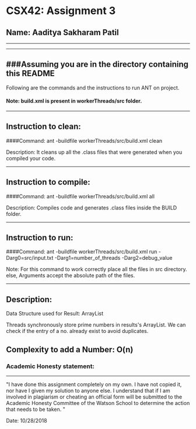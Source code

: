 # CSX42: Assignment 3
## Name: Aaditya Sakharam Patil
-----------------------------------------------------------------------
-----------------------------------------------------------------------
###Assuming you are in the directory containing this README
-----------------------------------------------------------------------

Following are the commands and the instructions to run ANT on project.
#### Note: build.xml is present in workerThreads/src folder.

-----------------------------------------------------------------------
## Instruction to clean:

####Command: ant -buildfile workerThreads/src/build.xml clean

Description: It cleans up all the .class files that were generated when 
you compiled your code.

-----------------------------------------------------------------------
## Instruction to compile:

####Command: ant -buildfile workerThreads/src/build.xml all

Description: Compiles code and generates .class files inside the BUILD 
folder.

-----------------------------------------------------------------------
## Instruction to run:

####Command: ant -buildfile workerThreads/src/build.xml run -Darg0=src/input.txt -Darg1=number_of_threads -Darg2=debug_value 

Note: For this command to work correctly place all the files in src directory. 
else, Arguments accept the absolute path of the files.

-----------------------------------------------------------------------
## Description:
Data Structure used for Result:
ArrayList

Threads synchronously store prime numbers in results's ArrayList.
We can check if the entry of a no. already exist to avoid duplicates.

Complexity to add a Number: O(n)
-----------------------------------------------------------------------
### Academic Honesty statement:
-----------------------------------------------------------------------

"I have done this assignment completely on my own. I have not copied
it, nor have I given my solution to anyone else. I understand that if
I am involved in plagiarism or cheating an official form will be
submitted to the Academic Honesty Committee of the Watson School to
determine the action that needs to be taken. "

Date: 10/28/2018


